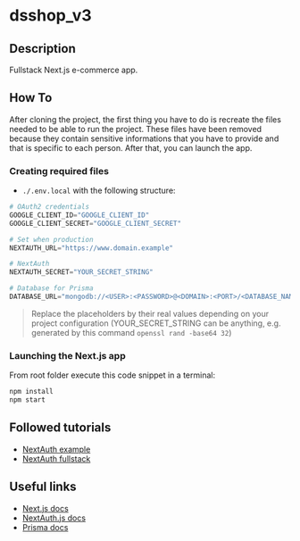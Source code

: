 # dsshop_v3

## Description
Fullstack Next.js e-commerce app.

## How To
After cloning the project, the first thing you have to do is recreate the files needed to be able to run the project. These files have been removed because they contain sensitive informations that you have to provide and that is specific to each person. After that, you can launch the app.

### Creating required files
* ``./.env.local`` with the following structure:
```s
# OAuth2 credentials
GOOGLE_CLIENT_ID="GOOGLE_CLIENT_ID"
GOOGLE_CLIENT_SECRET="GOOGLE_CLIENT_SECRET"

# Set when production
NEXTAUTH_URL="https://www.domain.example"

# NextAuth
NEXTAUTH_SECRET="YOUR_SECRET_STRING"

# Database for Prisma
DATABASE_URL="mongodb://<USER>:<PASSWORD>@<DOMAIN>:<PORT>/<DATABASE_NAME>"
```
> Replace the placeholders by their real values depending on your project configuration (YOUR_SECRET_STRING can be anything, e.g. generated by this command ```openssl rand -base64 32```)

### Launching the Next.js app
From root folder execute this code snippet in a terminal:
```bash
npm install
npm start
```

## Followed tutorials
* [NextAuth example](https://github.com/nextauthjs/next-auth-example)
* [NextAuth fullstack](https://next-auth.js.org/guides/fullstack)

## Useful links
* [Next.js docs](https://nextjs.org/docs)
* [NextAuth.js docs](https://next-auth.js.org/getting-started/introduction)
* [Prisma docs](https://www.prisma.io/docs/)
